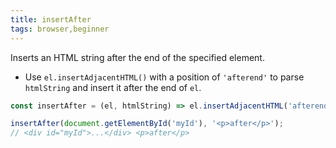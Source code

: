```yaml
---
title: insertAfter
tags: browser,beginner
---
```


Inserts an HTML string after the end of the specified element.

- Use `el.insertAdjacentHTML()` with a position of `'afterend'` to parse `htmlString` and insert it after the end of `el`.

```js
const insertAfter = (el, htmlString) => el.insertAdjacentHTML('afterend', htmlString);
```

```js
insertAfter(document.getElementById('myId'), '<p>after</p>');
// <div id="myId">...</div> <p>after</p>
```
